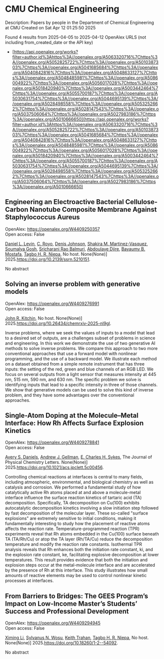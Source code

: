 # CMU Chemical Engineering
Description: Papers by people in the Department of Chemical Engineering at CMU
Created on Sat Apr 12 01:25:50 2025

Found 4 results from 2025-04-05 to 2025-04-12
OpenAlex URLS (not including from_created_date or the API key)
- [https://api.openalex.org/works?filter=author.id%3Ahttps%3A//openalex.org/A5063320716%7Chttps%3A//openalex.org/A5052825722%7Chttps%3A//openalex.org/A5010387303%7Chttps%3A//openalex.org/A5041685684%7Chttps%3A//openalex.org/A5040842816%7Chttps%3A//openalex.org/A5048633127%7Chttps%3A//openalex.org/A5048485981%7Chttps%3A//openalex.org/A5086004922%7Chttps%3A//openalex.org/A5056017028%7Chttps%3A//openalex.org/A5018420940%7Chttps%3A//openalex.org/A5003442464%7Chttps%3A//openalex.org/A5055700187%7Chttps%3A//openalex.org/A5030631754%7Chttps%3A//openalex.org/A5044695139%7Chttps%3A//openalex.org/A5028498558%7Chttps%3A//openalex.org/A5053252662%7Chttps%3A//openalex.org/A5028147543%7Chttps%3A//openalex.org/A5037506064%7Chttps%3A//openalex.org/A5027983186%7Chttps%3A//openalex.org/A5010666650](https://api.openalex.org/works?filter=author.id%3Ahttps%3A//openalex.org/A5063320716%7Chttps%3A//openalex.org/A5052825722%7Chttps%3A//openalex.org/A5010387303%7Chttps%3A//openalex.org/A5041685684%7Chttps%3A//openalex.org/A5040842816%7Chttps%3A//openalex.org/A5048633127%7Chttps%3A//openalex.org/A5048485981%7Chttps%3A//openalex.org/A5086004922%7Chttps%3A//openalex.org/A5056017028%7Chttps%3A//openalex.org/A5018420940%7Chttps%3A//openalex.org/A5003442464%7Chttps%3A//openalex.org/A5055700187%7Chttps%3A//openalex.org/A5030631754%7Chttps%3A//openalex.org/A5044695139%7Chttps%3A//openalex.org/A5028498558%7Chttps%3A//openalex.org/A5053252662%7Chttps%3A//openalex.org/A5028147543%7Chttps%3A//openalex.org/A5037506064%7Chttps%3A//openalex.org/A5027983186%7Chttps%3A//openalex.org/A5010666650)

## Engineering an Electroactive Bacterial Cellulose-Carbon Nanotube Composite Membrane Against Staphylococcus Aureus   

OpenAlex: https://openalex.org/W4409250357    
Open access: False
    
[Daniel L. Levin](https://openalex.org/A5027750308), [C. Royo](https://openalex.org/A5023468365), [Denis Johnson](https://openalex.org/A5023017337), [Shakira M. Martinez-Vasquez](https://openalex.org/A5117072205), [Soumalya Gosh](https://openalex.org/A5079754429), [Sricharani Rao Balmuri](https://openalex.org/A5042360668), [Abdoulaye Djire](https://openalex.org/A5112849501), [Bayaumy B. Mostafa](https://openalex.org/A5036535952), [Tagbo H. R. Niepa](https://openalex.org/A5044695139), No host. None(None)] 2025.https://doi.org/10.2139/ssrn.5210151.
    
No abstract    

    

## Solving an inverse problem with generative models   

OpenAlex: https://openalex.org/W4409276991    
Open access: False
    
[John R. Kitchin](https://openalex.org/A5003442464), No host. None(None)] 2025.https://doi.org/10.26434/chemrxiv-2025-nl9gl.
    
Inverse problems, where we seek the values of inputs to a model that lead to a desired set of outputs, are a challenges subset of problems in science and engineering. In this work we demonstrate the use of two generative AI methods to solve inverse problems. We compare this approach to two more conventional approaches that use a forward model with nonlinear programming, and the use of a backward model. We illustrate each method on a dataset obtained from a simple remote instrument that has three inputs: the setting of the red, green and blue channels of an RGB LED. We focus on several outputs from a light sensor that measures intensity at 445 nm, 515 nm, 590 nm, and 630 nm. The specific problem we solve is identifying inputs that lead to a specific intensity in three of those channels. We show that generative models can be used to solve this kind of inverse problem, and they have some advantages over the conventional approaches.    

    

## Single-Atom Doping at the Molecule–Metal Interface: How Rh Affects Surface Explosion Kinetics   

OpenAlex: https://openalex.org/W4409278841    
Open access: False
    
[Avery S. Daniels](https://openalex.org/A5110963214), [Andrew J. Gellman](https://openalex.org/A5040842816), [E. Charles H. Sykes](https://openalex.org/A5078222261), The Journal of Physical Chemistry Letters. None(None)] 2025.https://doi.org/10.1021/acs.jpclett.5c00456.
    
Controlling chemical reactions at interfaces is central to many fields, including atmospheric, environmental, and biological chemistry as well as catalysis and corrosion. We performed a fundamental study of how catalytically active Rh atoms placed at and above a molecule-metal interface influence the surface reaction kinetics of tartaric acid (TA) decomposition. Specifically, TA decomposition on Cu(100) exhibits autocatalytic decomposition kinetics involving a slow initiation step followed by fast decomposition of the molecular layer. These so-called "surface explosions" are extremely sensitive to initial conditions, making it fundamentally interesting to study how the placement of reactive atoms affects the reaction rate. Temperature-programmed reaction (TPR) experiments reveal that Rh atoms embedded in the Cu(100) surface beneath TA (TA/Rh/Cu) or atop the TA layer (Rh/TA/Cu) reduce the decomposition temperature and modify the reaction rate constants. Isothermal TPR analysis reveals that Rh enhances both the initiation rate constant, ki, and the explosion rate constant, ke, facilitating explosive decomposition at lower temperatures. This result provides evidence that both the initiation and explosion steps occur at the metal-molecule interface and are accelerated by the presence of Rh at this interface. This study illustrates how small amounts of reactive elements may be used to control nonlinear kinetic processes at interfaces.    

    

## From Barriers to Bridges: The GEES Program’s Impact on Low-Income Master’s Students’ Success and Professional Development   

OpenAlex: https://openalex.org/W4409294945    
Open access: False
    
[Ximing Li](https://openalex.org/A5100751177), [Sylvanus N. Wosu](https://openalex.org/A5030352564), [Keith Trahan](https://openalex.org/A5083926930), [Tagbo H. R. Niepa](https://openalex.org/A5044695139), No host. None(None)] 2025.https://doi.org/10.18260/1-2--54092.
    
No abstract    

    
